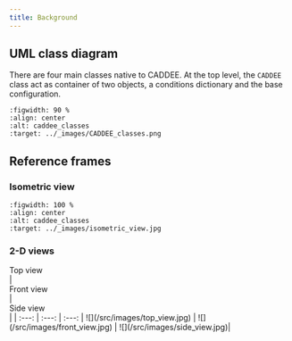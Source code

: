 ```yaml
---
title: Background
---
```


## UML class diagram

There are four main classes native to CADDEE. At the top level, the `CADDEE` class act as container of two objects, a conditions dictionary and the base configuration. 

```{figure} /src/images/CADDEE_classes.png
:figwidth: 90 %
:align: center
:alt: caddee_classes
:target: ../_images/CADDEE_classes.png

```

## Reference frames


### Isometric view

```{figure} /src/images/isometric_view.jpg
:figwidth: 100 %
:align: center
:alt: caddee_classes
:target: ../_images/isometric_view.jpg

```


### 2-D views

<div style="width:400px">Top view</div>    |  <div style="width:290px">Front view</div>        |  <div style="width:290px">Side view</div> |
| :---:     |    :---:         |   :---:    |
![](/src/images/top_view.jpg)  |  ![](/src/images/front_view.jpg)   |  ![](/src/images/side_view.jpg)|

